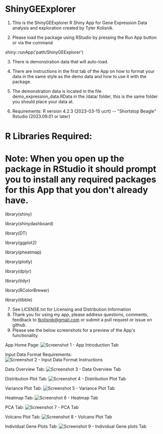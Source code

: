 # ShinyGEExplorer

1. This is the ShinyGEExplorer R Shiny App for Gene Expression Data analysis and exploration created by Tyler Kolisnik.

2. Please load the package using RStudio by pressing the Run App button or via the command

shiny::runApp('path/ShinyGEExplorer')

3. There is demonstration data that will auto-load. 

4. There are instructions in the first tab of the App on how to format your data in the same style as the demo data and how to use it with the package.

5. The demonstration data is located in the file demo_expression_data.RData in the /data/ folder, this is the same folder you should place your data at.

6. Requirements:
R version 4.2.3 (2023-03-15 ucrt) -- "Shortstop Beagle"
Rstudio (2023.09.01 or later)

# R Libraries Required:
# Note: When you open up the package in RStudio it should prompt you to install any required packages for this App that you don't already have. 

library(shiny)

library(shinydashboard)

library(DT)

library(ggplot2)

library(pheatmap)

library(plotly)

library(dplyr)

library(tidyr)

library(RColorBrewer)

library(tibble)

7. See LICENSE.txt for Licensing and Distribution Information
8. Thank you for using my app, please address questions, comments, feedback to tkolisnik@gmail.com or submit a pull request or issue on github.
9. Please see the below screenshots for a preview of the App's functionality.

App Home Page:
![Screenshot 1 - App Introduction Tab](https://github.com/tkolisnik/ShinyGEExplorer/assets/8935420/e97c8148-b564-48e1-8c3b-0cf196e11b2a)

Input Data Format Requirements:
![Screenshot 2 - Input Data Format Instructions](https://github.com/tkolisnik/ShinyGEExplorer/assets/8935420/e3dea4c7-7f85-4b9f-ad04-4fadb6f56717)

Data Overview Tab:
![Screenshot 3 - Data Overview Tab](https://github.com/tkolisnik/ShinyGEExplorer/assets/8935420/0d1c79ce-3d15-4101-8711-36e78661a11e)

Distribution Plot Tab:
![Screenshot 4 - Distribution Plot Tab](https://github.com/tkolisnik/ShinyGEExplorer/assets/8935420/a6d9484b-0c75-4852-bdda-772d4047e0a2)

Variance Plot Tab:
![Screenshot 5 - Variance Plot Tab](https://github.com/tkolisnik/ShinyGEExplorer/assets/8935420/dd612c23-0619-4d69-8a79-ddc0d7c69bfe)

Heatmap Tab:
![Screenshot 6 - Heatmap Tab](https://github.com/tkolisnik/ShinyGEExplorer/assets/8935420/f9235cfc-6823-447e-a011-1cb3ad99cfcf)

PCA Tab:
![Screenshot 7 - PCA Tab](https://github.com/tkolisnik/ShinyGEExplorer/assets/8935420/3ef6f541-915d-49ea-a629-f160680944b1)

Volcano Plot Tab:
![Screenshot 8 - Volcano Plot Tab](https://github.com/tkolisnik/ShinyGEExplorer/assets/8935420/cdfea298-3d80-466d-93c2-7cc76165d97d)

Individual Gene Plots Tab:
![Screenshot 9 - Individual Gene plots Tab](https://github.com/tkolisnik/ShinyGEExplorer/assets/8935420/d1a95479-adf5-4de7-add6-1df70d06d5ad)
